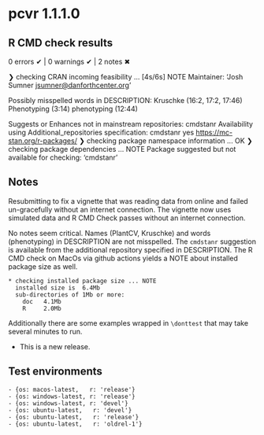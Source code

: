 # pcvr 1.1.1.0

## R CMD check results

0 errors ✔ | 0 warnings ✔ | 2 notes ✖

❯ checking CRAN incoming feasibility ... [4s/6s] NOTE
  Maintainer: ‘Josh Sumner <jsumner@danforthcenter.org>’
  
  Possibly misspelled words in DESCRIPTION:
    Kruschke (16:2, 17:2, 17:46)
    Phenotyping (3:14)
    phenotyping (12:44)

Suggests or Enhances not in mainstream repositories:
  cmdstanr
Availability using Additional_repositories specification:
  cmdstanr   yes   https://mc-stan.org/r-packages/
❯ checking package namespace information ... OK
❯ checking package dependencies ... NOTE
Package suggested but not available for checking: ‘cmdstanr’

## Notes

Resubmitting to fix a vignette that was reading data from online and failed un-gracefully without an internet connection. The vignette now uses simulated data and R CMD Check passes without an internet connection.

No notes seem critical.
Names (PlantCV, Kruschke) and words (phenotyping) in DESCRIPTION are not misspelled.
The `cmdstanr` suggestion is available from the additional repository specified in DESCRIPTION.
The R CMD check on MacOs via github actions yields a NOTE about installed package size as well.

```
* checking installed package size ... NOTE
  installed size is  6.4Mb
  sub-directories of 1Mb or more:
    doc   4.1Mb
    R     2.0Mb
```

Additionally there are some examples wrapped in `\donttest` that may take several minutes to run.

* This is a new release.

## Test environments

```
- {os: macos-latest,   r: 'release'}
- {os: windows-latest, r: 'release'}
- {os: windows-latest, r: 'devel'}
- {os: ubuntu-latest,   r: 'devel'}
- {os: ubuntu-latest,   r: 'release'}
- {os: ubuntu-latest,   r: 'oldrel-1'}
```
